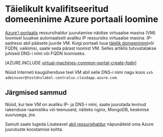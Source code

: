 <properties
   pageTitle="Luua FQDN VM Azure portaali | Microsoft Azure'i"
   description="Siit saate teada, kuidas luua täielikult kvalifitseeritud domeeninime või FQDN-i ressursihaldur jaoks vastavalt virtuaalse masina Azure'i portaalis."
   services="virtual-machines-linux"
   documentationCenter=""
   authors="iainfoulds"
   manager="timlt"
   editor="tysonn"
   tags="azure-resource-manager"/>

<tags
   ms.service="virtual-machines-linux"
   ms.devlang="na"
   ms.topic="article"
   ms.tgt_pltfrm="vm-linux"
   ms.workload="infrastructure-services"
   ms.date="08/23/2016"
   ms.author="iainfou"/>

# <a name="create-a-fully-qualified-domain-name-in-the-azure-portal"></a>Täielikult kvalifitseeritud domeeninime Azure portaali loomine
[Azure'i portaalis](https://portal.azure.com) ressursihaldur juurutamise näidise virtuaalse masina (VM) loomisel luuakse automaatselt avaliku IP ressursiks virtuaalse masina. IP-aadressi abil pääsete juurde VM. Kuigi portaali luua [täielik domeeninimi](https://en.wikipedia.org/wiki/Fully_qualified_domain_name)või FQDN, vaikimisi, saate seda pärast loomist VM. Selles artiklis tutvustatakse juhised DNS-i nimi või FQDN loomiseks.

[AZURE.INCLUDE [virtual-machines-common-portal-create-fqdn](../../includes/virtual-machines-common-portal-create-fqdn.md)]

Nüüd Interneti kaugühenduse teel VM abil selle DNS-i nimi nagu koos `ssh adminuser@testdnslabel.centralus.cloudapp.azure.com`.

## <a name="next-steps"></a>Järgmised sammud
Nüüd, kui teie VM on avaliku IP- ja DNS-i nimi, saate juurutada levinud rakenduse raamistiku või teenuseid, näiteks nginx, MongoDB, keskmise suurusega, jne.

Samuti saate lugeda Lisateavet [abil ressursihaldur](../azure-resource-manager/resource-group-overview.md) näpunäiteid oma Azure juurutuste koostamise kohta.
